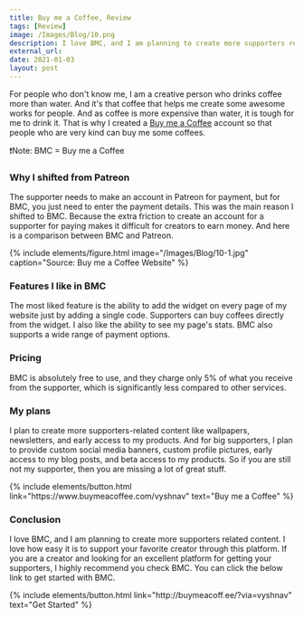 ```yaml
---
title: Buy me a Coffee, Review
tags: [Review]
image: /Images/Blog/10.png
description: I love BMC, and I am planning to create more supporters related content.
external_url:
date: 2021-01-03
layout: post
---
```

For people who don't know me, I am a creative person who drinks coffee more than water. And it's that coffee that helps me create some awesome works for people. And as coffee is more expensive than water, it is tough for me to drink it. That is why I created a [Buy me a Coffee](https://www.buymeacoffee.com/vyshnav) account so that people who are very kind can buy me some coffees.

❗Note: BMC = Buy me a Coffee

### Why I shifted from Patreon

The supporter needs to make an account in Patreon for payment, but for BMC, you just need to enter the payment details. This was the main reason I shifted to BMC. Because the extra friction to create an account for a supporter for paying makes it difficult for creators to earn money.
And here is a comparison between BMC and Patreon.

{% include elements/figure.html image="/Images/Blog/10-1.jpg" caption="Source: Buy me a Coffee Website" %}

### Features I like in BMC

The most liked feature is the ability to add the widget on every page of my website just by adding a single code. Supporters can buy coffees directly from the widget.
I also like the ability to see my page's stats. BMC also supports a wide range of payment options.

### Pricing

BMC is absolutely free to use, and they charge only 5% of what you receive from the supporter, which is significantly less compared to other services.

### My plans

I plan to create more supporters-related content like wallpapers, newsletters, and early access to my products. And for big supporters, I plan to provide custom social media banners, custom profile pictures, early access to my blog posts, and beta access to my products. So if you are still not my supporter, then you are missing a lot of great stuff.

<p class="text-center">
{% include elements/button.html link="https://www.buymeacoffee.com/vyshnav" text="Buy me a Coffee" %}
</p>

### Conclusion

I love BMC, and I am planning to create more supporters related content. I love how easy it is to support your favorite creator through this platform. If you are a creator and looking for an excellent platform for getting your supporters, I highly recommend you check BMC.
You can click the below link to get started with BMC.

<p class="text-center">
{% include elements/button.html link="http://buymeacoff.ee/?via=vyshnav" text="Get Started" %}
</p>